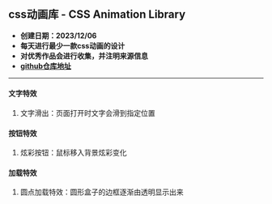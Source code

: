 ## css动画库 - CSS Animation Library

- **创建日期：2023/12/06**
- **每天进行最少一款css动画的设计**
- **对优秀作品会进行收集，并注明来源信息**
- **[github仓库地址](https://github.com/shanlihang/css_animation_library "css动画库")**

---

#### 文字特效
1. 文字滑出：页面打开时文字会滑到指定位置


#### 按钮特效
1. 炫彩按钮：鼠标移入背景炫彩变化


#### 加载特效
1. 圆点加载特效：圆形盒子的边框逐渐由透明显示出来

